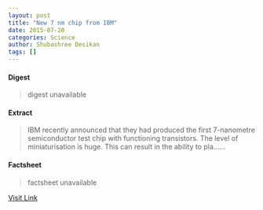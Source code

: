 ```yaml
---
layout: post
title: "New 7 nm chip from IBM"
date: 2015-07-20
categories: Science
author: Shubashree Desikan
tags: []
---
```



#### Digest
>digest unavailable

#### Extract
>IBM recently announced that they had produced the first 7-nanometre semiconductor test chip with functioning transistors. The level of miniaturisation is huge. This can result in the ability to pla......

#### Factsheet
>factsheet unavailable

[Visit Link](http://www.thehindu.com/sci-tech/new-7-nm-chip-from-ibm/article7438235.ece?utm_source=RSS_Feed&utm_medium=RSS&utm_campaign=RSS_Syndication)


